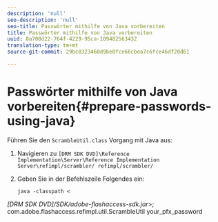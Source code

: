 ```yaml
---
description: 'null'
seo-description: 'null'
seo-title: Passwörter mithilfe von Java vorbereiten
title: Passwörter mithilfe von Java vorbereiten
uuid: 8a708d22-764f-4229-95ca-109482563432
translation-type: tm+mt
source-git-commit: 29bc8323460d9be0fce66cbea7c6fce46df20d61

---
```



# Passwörter mithilfe von Java vorbereiten{#prepare-passwords-using-java}

Führen Sie den `ScrambleUtil.class` Vorgang mit Java aus:

1. Navigieren zu `[DRM SDK DVD]\Reference Implementation\Server\Reference Implementation Server\refimpl/scrambler/ refimpl/scrambler/`
1. Geben Sie in der Befehlszeile Folgendes ein:

   ```
   java -classpath < 
   
<i>[DRM SDK DVD]/SDK/adobe-flashaccess-sdk.jar</i>>;\
com.adobe.flashaccess.refimpl.util.ScrambleUtil your_pfx_password

```


